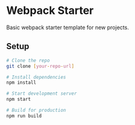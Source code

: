 # Webpack Starter

Basic webpack starter template for new projects.

## Setup

```bash
# Clone the repo
git clone [your-repo-url]

# Install dependencies
npm install

# Start development server
npm start

# Build for production
npm run build
```
